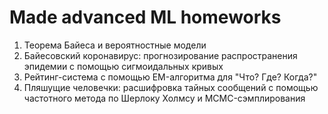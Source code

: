 # Made advanced ML homeworks

1. Теорема Байеса и вероятностные модели
2. Байесовский коронавирус: прогнозирование распространения эпидемии с помощью сигмоидальных кривых
3. Рейтинг-система с помощью EM-алгоритма для "Что? Где? Когда?"
4. Пляшущие человечки: расшифровка тайных сообщений с помощью частотного метода по Шерлоку Холмсу и MCMC-сэмплирования

